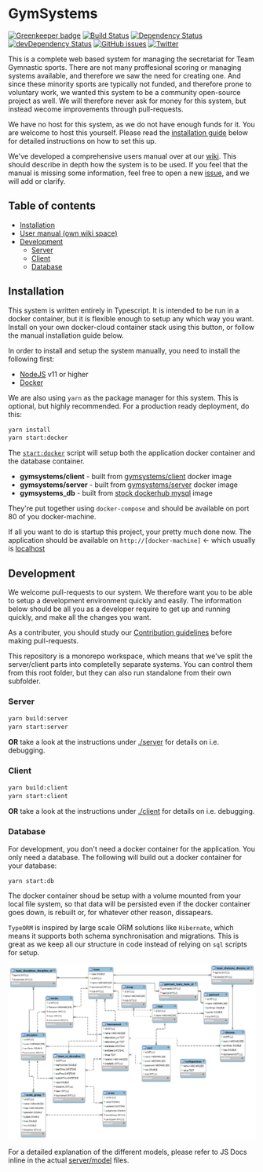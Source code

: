 # GymSystems

[![Greenkeeper badge](https://badges.greenkeeper.io/OysteinAmundsen/gymsystems.svg)](https://greenkeeper.io/)
[![Build Status](https://travis-ci.org/OysteinAmundsen/gymsystems.svg?branch=master)](https://travis-ci.org/OysteinAmundsen/gymsystems)
[![Dependency Status](https://david-dm.org/OysteinAmundsen/gymsystems.svg)](https://david-dm.org/OysteinAmundsen/gymsystems)
[![devDependency Status](https://david-dm.org/OysteinAmundsen/gymsystems/dev-status.svg)](https://david-dm.org/OysteinAmundsen/gymsystems#info=devDependencies)
[![GitHub issues](https://img.shields.io/github/issues/OysteinAmundsen/gymsystems.svg)](https://github.com/OysteinAmundsen/gymsystems/issues)
[![Twitter](https://img.shields.io/twitter/url/https/github.com/OysteinAmundsen/gymsystems.svg?style=social)](https://twitter.com/intent/tweet?text=Wow:&url=https%3A%2F%2Fgithub.com%2FOysteinAmundsen%2Fgymsystems)

This is a complete web based system for managing the secretariat for Team Gymnastic sports. There are not many proffesional scoring or managing systems available, and therefore we saw the need for creating one. And since these minority sports are typically not funded, and therefore prone to voluntary work, we wanted this system to be a community open-source project as well. We will therefore never ask for money for this system, but instead wecome improvements through pull-requests.

We have no host for this system, as we do not have enough funds for it. You are welcome to host this yourself. Please read the [installation guide](#installation) below for detailed instructions on how to set this up.

We've developed a comprehensive users manual over at our [wiki](../../wiki). This should describe in depth how the system is to be used. If you feel that the manual is missing some information, feel free to open a new [issue](../../issues), and we will add or clarify.

## Table of contents

* [Installation](#installation)
* [User manual (own wiki space)](../../wiki)
* [Development](#development)
  - [Server](./server)
  - [Client](./client)
  - [Database](#database)

## Installation

This system is written entirely in Typescript. It is intended to be run in a docker container, but it is flexible enough to setup any which way you want.
Install on your own docker-cloud container stack using this button, or follow the manual installation guide below.

In order to install and setup the system manually, you need to install the following first:

* [NodeJS](https://nodejs.org/) v11 or higher
* [Docker](https://www.docker.com/)

We are also using `yarn` as the package manager for this system. This is optional, but highly recommended.
For a production ready deployment, do this:

```bash
yarn install
yarn start:docker
```

The [`start:docker`](./orchestration/docker-compose.yaml) script will setup both the application docker container and the database container.

* **gymsystems/client** - built from [gymsystems/client](./client/Dockerfile) docker image
* **gymsystems/server** - built from [gymsystems/server](./server/Dockerfile) docker image
* **gymsystems_db** - built from [stock dockerhub mysql](https://hub.docker.com/_/mysql/) image

They're put together using `docker-compose` and should be available on port 80 of you docker-machine.

If all you want to do is startup this project, your pretty much done now. The application should be available on `http://[docker-machine]` <- which usually is [localhost](http://localhost)


## Development

We welcome pull-requests to our system. We therefore want you to be able to setup a development environment quickly and easily. The information below should be all you as a developer require to get up and running quickly, and make all the changes you want.

As a contributer, you should study our [Contribution guidelines](./CONTRIBUTING.md) before making pull-requests.

This repository is a monorepo workspace, which means that we've split the server/client parts into completelly separate systems. You can control them from this root folder, but they can also run standalone from their own subfolder.

### Server

```bash
yarn build:server
yarn start:server
```

**OR** take a look at the instructions under [./server](./server/README.md) for details on i.e. debugging.

### Client

```bash
yarn build:client
yarn start:client
```

**OR** take a look at the instructions under [./client](./client/README.md) for details on i.e. debugging.

### Database

For development, you don't need a docker container for the application. You only need a database. The following will build out a docker container for your database:

```bash
yarn start:db
```
The docker container shoud be setup with a volume mounted from your local file system, so that data will be persisted even if the docker container goes down, is rebuilt or, for whatever other reason, dissapears.

`TypeORM` is inspired by large scale ORM solutions like `Hibernate`, which means it supports both schema synchronisation and migrations. This is great as we keep all our structure in code instead of relying on `sql` scripts for setup.

![DB Model](docs/images/db_model.png)

For a detailed explanation of the different models, please refer to JS Docs inline in the actual [server/model](./server/model) files.
